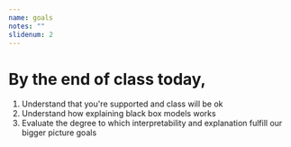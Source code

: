```yaml
---
name: goals
notes: ""
slidenum: 2
---
```

# By the end of class today,
1. Understand that you're supported and class will be ok
1. Understand how explaining black box models works
1. Evaluate the degree to which interpretability and explanation fulfill our bigger picture goals